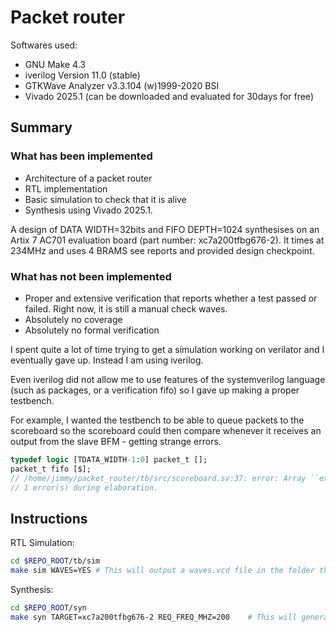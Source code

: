 
# Packet router

Softwares used:

- GNU Make 4.3
- iverilog Version 11.0 (stable)
- GTKWave Analyzer v3.3.104 (w)1999-2020 BSI
- Vivado 2025.1 (can be downloaded and evaluated for 30days for free)

## Summary

### What has been implemented

- Architecture of a packet router
- RTL implementation
- Basic simulation to check that it is alive
- Synthesis using Vivado 2025.1.

A design of DATA WIDTH=32bits and FIFO DEPTH=1024 synthesises on an Artix 7 AC701 evaluation board (part number: xc7a200tfbg676-2).
It times at 234MHz and uses 4 BRAMS see reports and provided design checkpoint.


### What has not been implemented

- Proper and extensive verification that reports whether a test passed or failed. Right now, it is still a manual check waves.
- Absolutely no coverage
- Absolutely no formal verification

I spent quite a lot of time trying to get a simulation working on verilator and I eventually gave up.
Instead I am using iverilog.

Even iverilog did not allow me to use features of the systemverilog language (such as packages, or a verification fifo) so I gave up making a proper testbench.

For example, I wanted the testbench to be able to queue packets to the scoreboard so the scoreboard could then compare whenever it receives an output from the slave BFM - getting strange errors.
```sv
typedef logic [TDATA_WIDTH-1:0] packet_t [];
packet_t fifo [$];
// /home/jimmy/packet_router/tb/src/scoreboard.sv:37: error: Array ``expected_fifo'' has already been declared.
// 1 error(s) during elaboration.
```

## Instructions

RTL Simulation:

```bash
cd $REPO_ROOT/tb/sim
make sim WAVES=YES # This will output a waves.vcd file in the folder that can be opened using gtkwavs
```

Synthesis:

```bash
cd $REPO_ROOT/syn
make syn TARGET=xc7a200tfbg676-2 REQ_FREQ_MHZ=200    # This will generate an output/ folder with timing reports and design checkpoints
```

